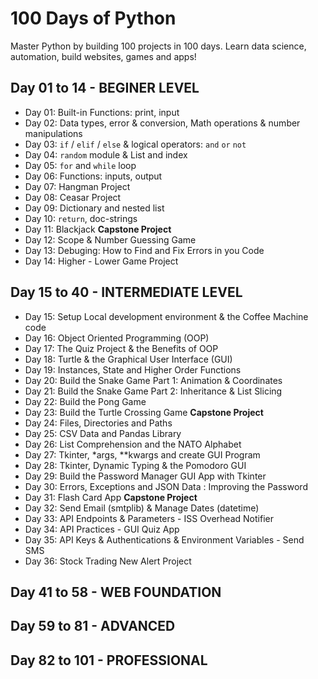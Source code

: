 # 100 Days of Python
Master Python by building 100 projects in 100 days. 
Learn data science, automation, build websites, games and apps!

## Day 01 to 14 - BEGINER LEVEL
- Day 01: Built-in Functions: print, input
- Day 02: Data types, error & conversion, Math operations & number manipulations
- Day 03: `if` / `elif` / `else` & logical operators: `and` `or` `not`
- Day 04: `random` module & List and index 
- Day 05: `for` and `while` loop 
- Day 06: Functions: inputs, output
- Day 07: Hangman Project
- Day 08: Ceasar Project
- Day 09: Dictionary and nested list 
- Day 10: `return`, doc-strings
- Day 11: Blackjack **Capstone Project**
- Day 12: Scope & Number Guessing Game
- Day 13: Debuging: How to Find and Fix Errors in you Code
- Day 14: Higher - Lower Game Project

## Day 15 to 40 - INTERMEDIATE LEVEL
- Day 15: Setup Local development environment & the Coffee Machine code
- Day 16: Object Oriented Programming (OOP)
- Day 17: The Quiz Project & the Benefits of OOP 
- Day 18: Turtle & the Graphical User Interface (GUI)
- Day 19: Instances, State and Higher Order Functions
- Day 20: Build the Snake Game Part 1: Animation & Coordinates
- Day 21: Build the Snake Game Part 2: Inheritance & List Slicing
- Day 22: Build the Pong Game
- Day 23: Build the Turtle Crossing Game **Capstone Project**
- Day 24: Files, Directories and Paths 
- Day 25: CSV Data and Pandas Library 
- Day 26: List Comprehension and the NATO Alphabet
- Day 27: Tkinter, *args, **kwargs and create GUI Program
- Day 28: Tkinter, Dynamic Typing & the Pomodoro GUI 
- Day 29: Build the Password Manager GUI App with Tkinter
- Day 30: Errors, Exceptions and JSON Data : Improving the Password 
- Day 31: Flash Card App **Capstone Project**
- Day 32: Send Email (smtplib) & Manage Dates (datetime)
- Day 33: API Endpoints & Parameters - ISS Overhead Notifier
- Day 34: API Practices - GUI Quiz App
- Day 35: API Keys & Authentications & Environment Variables - Send SMS 
- Day 36: Stock Trading New Alert Project

## Day 41 to 58 - WEB FOUNDATION

## Day 59 to 81 - ADVANCED

## Day 82 to 101 - PROFESSIONAL 

